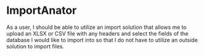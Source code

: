 # ImportAnator

As a user, I should be able to utilize an import solution that allows me to upload an XLSX or CSV file with any headers and select the fields of the database I would like to import into so that I do not have to utilize an outside solution to import files. 
